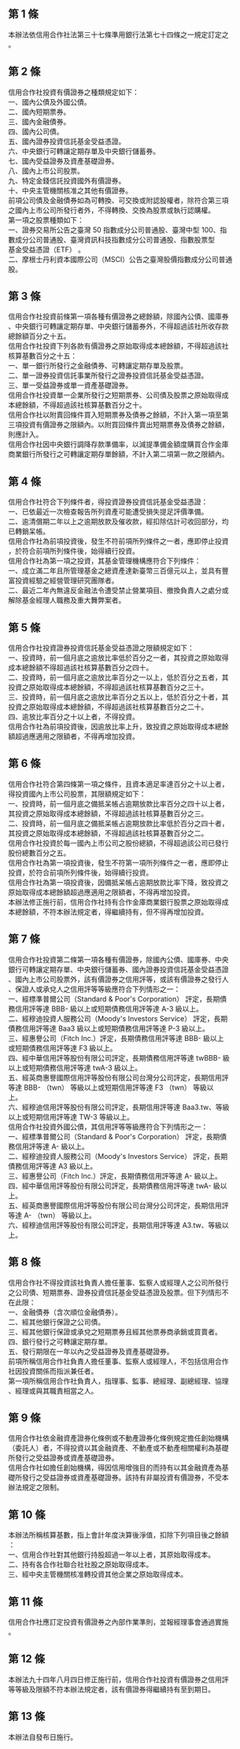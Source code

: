 第 1 條
-------
本辦法依信用合作社法第三十七條準用銀行法第七十四條之一規定訂定之  
。

第 2 條
-------
信用合作社投資有價證券之種類規定如下：  
一、國內公債及外國公債。  
二、國內短期票券。  
三、國內金融債券。  
四、國內公司債。  
五、國內證券投資信託基金受益憑證。  
六、中央銀行可轉讓定期存單及中央銀行儲蓄券。  
七、國內受益證券及資產基礎證券。  
八、國內上市公司股票。  
九、特定金錢信託投資國外有價證券。  
十、中央主管機關核准之其他有價證券。  
前項公司債及金融債券如為可轉換、可交換或附認股權者，除符合第三項  
之國內上市公司所發行者外，不得轉換、交換為股票或執行認購權。  
第一項之股票種類如下：  
一、證券交易所公告之臺灣 50 指數成分公司普通股、臺灣中型 100、指  
    數成分公司普通股、臺灣資訊科技指數成分公司普通股、指數股票型  
    基金受益憑證（ETF） 。  
二、摩根士丹利資本國際公司（MSCI）公告之臺灣股價指數成分公司普通  
    股。

第 3 條
-------
信用合作社投資前條第一項各種有價證券之總餘額，除國內公債、國庫券  
、中央銀行可轉讓定期存單、中央銀行儲蓄券外，不得超過該社所收存款  
總餘額百分之十五。  
信用合作社投資下列各款有價證券之原始取得成本總餘額，不得超過該社  
核算基數百分之十五：  
一、單一銀行所發行之金融債券、可轉讓定期存單及股票。  
二、單一證券投資信託事業所發行之證券投資信託基金受益憑證。  
三、單一受益證券或單一資產基礎證券。  
信用合作社投資單一企業所發行之短期票券、公司債及股票之原始取得成  
本總餘額，不得超過該社核算基數百分之十。  
信用合作社以附賣回條件買入短期票券及債券之餘額，不計入第一項至第  
三項投資有價證券之限額內。以附買回條件賣出短期票券及債券之餘額，  
則應計入。  
信用合作社因中央銀行調降存款準備率，以減提準備金額度購買合作金庫  
商業銀行所發行之可轉讓定期存單餘額，不計入第二項第一款之限額內。

第 4 條
-------
信用合作社符合下列條件者，得投資證券投資信託基金受益憑證：  
一、已依最近一次檢查報告所列資產可能遭受損失提足評價準備。  
二、逾清償期二年以上之逾期放款及催收款，經扣除估計可收回部分，均  
    已轉銷呆帳。  
信用合作社為前項投資後，發生不符前項所列條件之一者，應即停止投資  
，於符合前項所列條件後，始得續行投資。  
信用合作社為第一項之投資，其基金管理機構應符合下列條件：  
一、成立滿二年且所管理基金之總資產達新臺幣三百億元以上，並具有豐  
    富投資經驗之經營管理研究團隊者。  
二、最近二年內無違反金融法令遭受禁止營業項目、撤換負責人之處分或  
    解除基金經理人職務及重大舞弊案者。

第 5 條
-------
信用合作社投資證券投資信託基金受益憑證之限額規定如下：  
一、投資時，前一個月底之逾放比率低於百分之一者，其投資之原始取得  
    成本總餘額不得超過該社核算基數百分之四十。  
二、投資時，前一個月底之逾放比率百分之一以上，低於百分之五者，其  
    投資之原始取得成本總餘額，不得超過該社核算基數百分之三十。  
三、投資時，前一個月底之逾放比率百分之五以上，低於百分之十者，其  
    投資之原始取得成本總餘額，不得超過該社核算基數百分之二十。  
四、逾放比率百分之十以上者，不得投資。  
信用合作社為前項投資後，因逾放比率上升，致投資之原始取得成本總餘  
額超過應適用之限額者，不得再增加投資。

第 6 條
-------
信用合作社符合第四條第一項之條件，且資本適足率達百分之十以上者，  
得投資國內上市公司股票，其限額規定如下：  
一、投資時，前一個月底之備抵呆帳占逾期放款比率百分之四十以上者，  
    其投資之原始取得成本總餘額，不得超過該社核算基數百分之三。  
二、投資時，前一個月底之備抵呆帳占逾期放款比率低於百分之四十者，  
    其投資之原始取得成本總餘額，不得超過該社核算基數百分之二。  
信用合作社投資於每一國內上市公司之股份總額，不得超過該公司已發行  
股份總數百分之五。  
信用合作社為第一項投資後，發生不符第一項所列條件之一者，應即停止  
投資，於符合前項所列條件後，始得續行投資。  
信用合作社為第一項投資後，因備抵呆帳占逾期放款比率下降，致投資之  
原始取得成本總餘額超過應適用之限額者，不得再增加投資。  
本辦法修正施行前，信用合作社持有合作金庫商業銀行股票之原始取得成  
本總餘額，不符本辦法規定者，得繼續持有，但不得再增加投資。

第 7 條
-------
信用合作社投資第二條第一項各種有價證券，除國內公債、國庫券、中央  
銀行可轉讓定期存單、中央銀行儲蓄券、國內證券投資信託基金受益憑證  
、國內上市公司股票外，該有價證券之信用評等，或該有價證券之發行人  
、保證人或承兌人之信用評等等級應符合下列情形之一：  
一、經標準普爾公司（Standard & Poor's Corporation） 評定，長期債  
    務信用評等達 BBB- 級以上或短期債務信用評等達 A-3  級以上。  
二、經穆迪投資人服務公司（Moody's Investors Service） 評定，長期  
    債務信用評等達 Baa3 級以上或短期債務信用評等達 P-3  級以上。  
三、經惠譽公司（Fitch Inc.）評定，長期債務信用評等達 BBB- 級以上  
    或短期債務信用評等達 F3 級以上。  
四、經中華信用評等股份有限公司評定，長期債務信用評等達 twBBB- 級  
    以上或短期債務信用評等達 twA-3  級以上。  
五、經英商惠譽國際信用評等股份有限公司台灣分公司評定，長期信用評  
    等達 BBB- （twn） 等級以上或短期信用評等達 F3 （twn） 等級以  
    上。  
六、經穆迪信用評等股份有限公司評定，長期信用評等達 Baa3.tw、等級  
    以上或短期信用評等達 TW-3 等級以上。  
信用合作社投資外國公債，其信用評等等級應符合下列情形之一：  
一、經標準普爾公司（Standard & Poor's Corporation） 評定，長期債  
    務信用評等達 A- 級以上。  
二、經穆迪投資人服務公司（Moody's Investors Service） 評定，長期  
    債務信用評等達 A3 級以上。  
三、經惠譽公司（Fitch Inc.）評定，長期債務信用評等達 A- 級以上。  
四、經中華信用評等股份有限公司評定，長期債務信用評等達 twA- 級以  
    上。  
五、經英商惠譽國際信用評等股份有限公司台灣分公司評定，長期信用評  
    等達 A- （twn） 等級以上。  
六、經穆迪信用評等股份有限公司評定，長期信用評等達 A3.tw、等級以  
    上。

第 8 條
-------
信用合作社不得投資該社負責人擔任董事、監察人或經理人之公司所發行  
之公司債、短期票券、證券投資信託基金受益憑證及股票。但下列情形不  
在此限：  
一、金融債券（含次順位金融債券）。  
二、經其他銀行保證之公司債。  
三、經其他銀行保證或承兌之短期票券且經其他票券商承銷或買賣者。  
四、銀行發行之可轉讓定期存單。  
五、發行期限在一年以內之受益證券及資產基礎證券。  
前項所稱信用合作社負責人擔任董事、監察人或經理人，不包括信用合作  
社因投資關係而指派兼任者。  
第一項所稱信用合作社負責人，指理事、監事、總經理、副總經理、協理  
、經理或與其職責相當之人。

第 9 條
-------
信用合作社依金融資產證券化條例或不動產證券化條例規定擔任創始機構  
（委託人）者，不得投資以其金融資產、不動產或不動產相關權利為基礎  
所發行之受益證券或資產基礎證券。  
信用合作社如擔任創始機構，得因信用增強目的而持有以其金融資產為基  
礎所發行之受益證券或資產基礎證券。該持有非屬投資有價證券，不受本  
辦法規定之限制。

第 10 條
--------
本辦法所稱核算基數，指上會計年度決算後淨值，扣除下列項目後之餘額  
：  
一、信用合作社對其他銀行持股超過一年以上者，其原始取得成本。  
二、持有各合作社聯合社社股之原始取得成本。  
三、經中央主管機關核准轉投資其他企業之原始取得成本。

第 11 條
--------
信用合作社應訂定投資有價證券之內部作業準則，並報經理事會通過實施  
。

第 12 條
--------
本辦法九十四年八月四日修正施行前，信用合作社投資有價證券之信用評  
等等級及限額不符本辦法規定者，該有價證券得繼續持有至到期日。

第 13 條
--------
本辦法自發布日施行。

